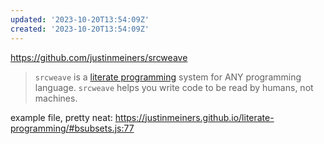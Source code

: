 ```yaml
---
updated: '2023-10-20T13:54:09Z'
created: '2023-10-20T13:54:09Z'
---
```

https://github.com/justinmeiners/srcweave

> `srcweave` is a [literate programming](https://en.wikipedia.org/wiki/Literate_programming) system for ANY programming language. `srcweave` helps you write code to be read by humans, not machines.

example file, pretty neat: https://justinmeiners.github.io/literate-programming/#bsubsets.js:77
